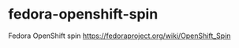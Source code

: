 fedora-openshift-spin
=====================

Fedora OpenShift spin https://fedoraproject.org/wiki/OpenShift_Spin
